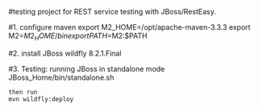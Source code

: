 #testing project for REST service testing with JBoss/RestEasy.


#1. configure maven
export M2_HOME=/opt/apache-maven-3.3.3
export M2=$M2_HOME/bin
export PATH=$M2:$PATH

#2. install JBoss wildfly 8.2.1.Final

#3. Testing:
    running JBoss in standalone mode
    JBoss_Home/bin/standalone.sh
    
    then run
    mvn wildfly:deploy
